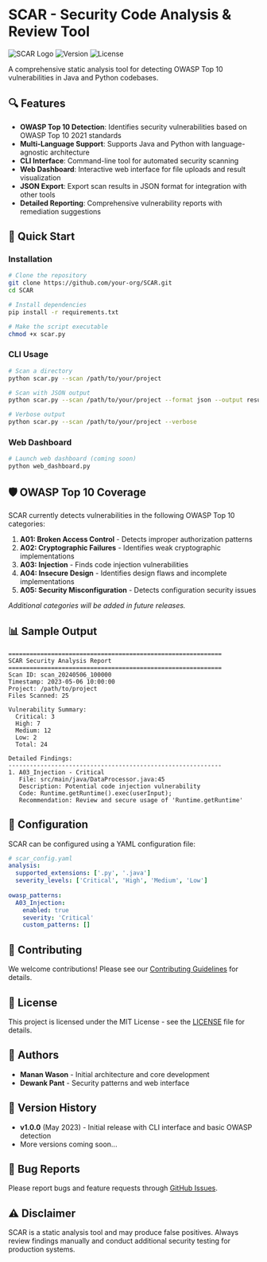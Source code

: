 # SCAR - Security Code Analysis & Review Tool

![SCAR Logo](https://img.shields.io/badge/SCAR-Security%20Analysis-red)
![Version](https://img.shields.io/badge/version-1.0.0-blue)
![License](https://img.shields.io/badge/license-MIT-green)

A comprehensive static analysis tool for detecting OWASP Top 10 vulnerabilities in Java and Python codebases.

## 🔍 Features

- **OWASP Top 10 Detection**: Identifies security vulnerabilities based on OWASP Top 10 2021 standards
- **Multi-Language Support**: Supports Java and Python with language-agnostic architecture
- **CLI Interface**: Command-line tool for automated security scanning
- **Web Dashboard**: Interactive web interface for file uploads and result visualization
- **JSON Export**: Export scan results in JSON format for integration with other tools
- **Detailed Reporting**: Comprehensive vulnerability reports with remediation suggestions

## 🚀 Quick Start

### Installation

```bash
# Clone the repository
git clone https://github.com/your-org/SCAR.git
cd SCAR

# Install dependencies
pip install -r requirements.txt

# Make the script executable
chmod +x scar.py
```

### CLI Usage

```bash
# Scan a directory
python scar.py --scan /path/to/your/project

# Scan with JSON output
python scar.py --scan /path/to/your/project --format json --output results.json

# Verbose output
python scar.py --scan /path/to/your/project --verbose
```

### Web Dashboard

```bash
# Launch web dashboard (coming soon)
python web_dashboard.py
```

## 🛡️ OWASP Top 10 Coverage

SCAR currently detects vulnerabilities in the following OWASP Top 10 categories:

1. **A01: Broken Access Control** - Detects improper authorization patterns
2. **A02: Cryptographic Failures** - Identifies weak cryptographic implementations
3. **A03: Injection** - Finds code injection vulnerabilities
4. **A04: Insecure Design** - Identifies design flaws and incomplete implementations
5. **A05: Security Misconfiguration** - Detects configuration security issues

*Additional categories will be added in future releases.*

## 📊 Sample Output

```
============================================================
SCAR Security Analysis Report
============================================================
Scan ID: scan_20240506_100000
Timestamp: 2023-05-06 10:00:00
Project: /path/to/project
Files Scanned: 25

Vulnerability Summary:
  Critical: 3
  High: 7
  Medium: 12
  Low: 2
  Total: 24

Detailed Findings:
------------------------------------------------------------
1. A03_Injection - Critical
   File: src/main/java/DataProcessor.java:45
   Description: Potential code injection vulnerability
   Code: Runtime.getRuntime().exec(userInput);
   Recommendation: Review and secure usage of 'Runtime.getRuntime'
```

## 🔧 Configuration

SCAR can be configured using a YAML configuration file:

```yaml
# scar_config.yaml
analysis:
  supported_extensions: ['.py', '.java']
  severity_levels: ['Critical', 'High', 'Medium', 'Low']
  
owasp_patterns:
  A03_Injection:
    enabled: true
    severity: 'Critical'
    custom_patterns: []
```

## 🤝 Contributing

We welcome contributions! Please see our [Contributing Guidelines](CONTRIBUTING.md) for details.

## 📄 License

This project is licensed under the MIT License - see the [LICENSE](LICENSE) file for details.

## 👥 Authors

- **Manan Wason** - Initial architecture and core development
- **Dewank Pant** - Security patterns and web interface

## 🔄 Version History

- **v1.0.0** (May 2023) - Initial release with CLI interface and basic OWASP detection
- More versions coming soon...

## 🐛 Bug Reports

Please report bugs and feature requests through [GitHub Issues](https://github.com/your-org/SCAR/issues).

## ⚠️ Disclaimer

SCAR is a static analysis tool and may produce false positives. Always review findings manually and conduct additional security testing for production systems. 